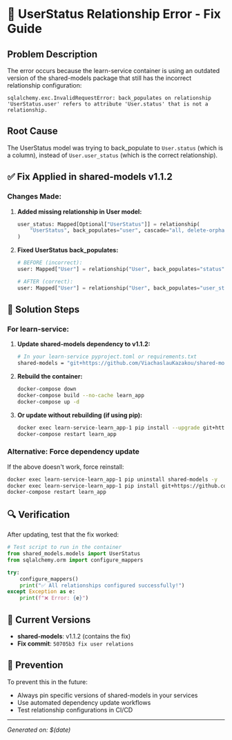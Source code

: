 # 🚨 UserStatus Relationship Error - Fix Guide

## Problem Description
The error occurs because the learn-service container is using an outdated version of the shared-models package that still has the incorrect relationship configuration:

```
sqlalchemy.exc.InvalidRequestError: back_populates on relationship 'UserStatus.user' refers to attribute 'User.status' that is not a relationship.
```

## Root Cause
The UserStatus model was trying to back_populate to `User.status` (which is a column), instead of `User.user_status` (which is the correct relationship).

## ✅ Fix Applied in shared-models v1.1.2

### Changes Made:
1. **Added missing relationship in User model:**
   ```python
   user_status: Mapped[Optional["UserStatus"]] = relationship(
       "UserStatus", back_populates="user", cascade="all, delete-orphan"
   )
   ```

2. **Fixed UserStatus back_populates:**
   ```python
   # BEFORE (incorrect):
   user: Mapped["User"] = relationship("User", back_populates="status")
   
   # AFTER (correct):
   user: Mapped["User"] = relationship("User", back_populates="user_status")
   ```

## 🔧 Solution Steps

### For learn-service:

1. **Update shared-models dependency to v1.1.2:**
   ```bash
   # In your learn-service pyproject.toml or requirements.txt
   shared-models = "git+https://github.com/ViachaslauKazakou/shared-models.git@v1.1.2"
   ```

2. **Rebuild the container:**
   ```bash
   docker-compose down
   docker-compose build --no-cache learn_app
   docker-compose up -d
   ```

3. **Or update without rebuilding (if using pip):**
   ```bash
   docker exec learn-service-learn_app-1 pip install --upgrade git+https://github.com/ViachaslauKazakou/shared-models.git@v1.1.2
   docker-compose restart learn_app
   ```

### Alternative: Force dependency update
If the above doesn't work, force reinstall:
```bash
docker exec learn-service-learn_app-1 pip uninstall shared-models -y
docker exec learn-service-learn_app-1 pip install git+https://github.com/ViachaslauKazakou/shared-models.git@v1.1.2
docker-compose restart learn_app
```

## 🔍 Verification

After updating, test that the fix worked:

```python
# Test script to run in the container
from shared_models.models import UserStatus
from sqlalchemy.orm import configure_mappers

try:
    configure_mappers()
    print("✅ All relationships configured successfully!")
except Exception as e:
    print(f"❌ Error: {e}")
```

## 📝 Current Versions
- **shared-models**: v1.1.2 (contains the fix)
- **Fix commit**: `50705b3 fix user relations`

## 🚀 Prevention
To prevent this in the future:
- Always pin specific versions of shared-models in your services
- Use automated dependency update workflows
- Test relationship configurations in CI/CD

---
*Generated on: $(date)*
